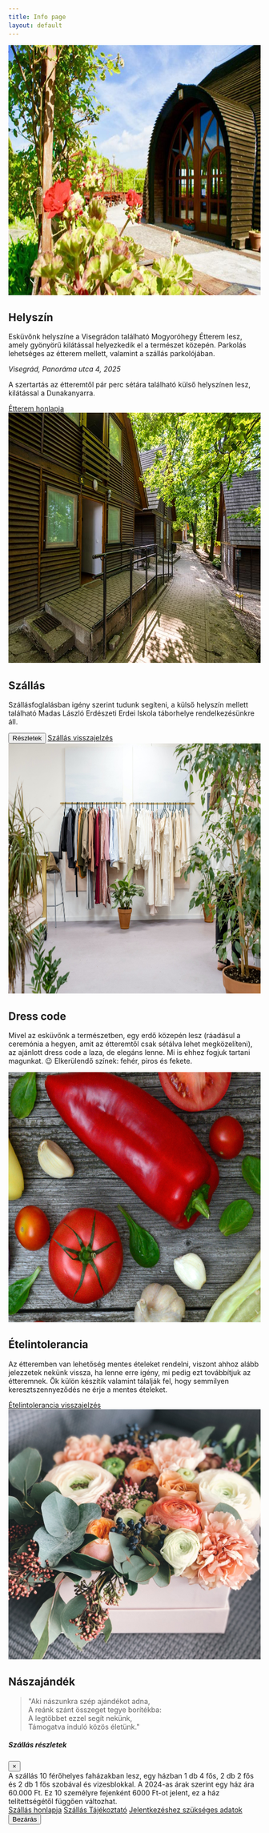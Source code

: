 ```yaml
---
title: Info page
layout: default
---
```


<!-- Helyszín -->
<div class="container col-xxl-8 px-4 py-5">
    <div class="row flex-lg-row-reverse align-items-center g-5 py-5">
      <div class="col-10 col-sm-8 col-lg-6 m-auto">
        <img src="images/etterem_2.jpg" class="d-block mx-lg-auto img-fluid rounded" alt="Bootstrap Themes" width="700" height="500" loading="lazy">
      </div>
      <div class="col-lg-6">
        <h2 class="display-5 fw-bold lh-1 mb-3">Helyszín</h2>
        <p class="lead fs-5 text-justify">Esküvőnk helyszíne a Visegrádon található Mogyoróhegy Étterem lesz, amely gyönyörű kilátással helyezkedik el a természet közepén. Parkolás lehetséges az étterem mellett, valamint a szállás parkolójában. 
<i><p class="fw-bolder h5 m-4">Visegrád, Panoráma utca 4, 2025</p></i>
<p class="lead fs-5 text-justify">A szertartás az étteremtől pár perc sétára található külső helyszínen lesz, kilátással a Dunakanyarra. </p>
 </p>
        <div class="d-grid gap-2 d-md-flex justify-content-md-start">
          <a class="btn btn-primary btn-lg px-4 me-md-2" href="https://www.mogyorohegy.hu/index.html">Étterem honlapja</a>
        </div>
      </div>
    </div>
</div>
<!-- Szállás  -->
<div class="container col-xxl-8 px-4 py-5">
    <div class="row flex-lg-row align-items-center g-5 py-5">
      <div class="col-10 col-sm-8 col-lg-6 m-auto">
        <img src="images/erdei_iskola.jpg" class="d-block mx-lg-auto img-fluid rounded" alt="Bootstrap Themes" width="700" height="500" loading="lazy">
      </div>
      <div class="col-lg-6">
        <h2 class="display-5 fw-bold lh-1 mb-3">Szállás</h2>
        <p class="lead fs-5">Szállásfoglalásban igény szerint tudunk segíteni, a külső helyszín mellett található Madas László Erdészeti Erdei Iskola táborhelye rendelkezésünkre áll. </p>
        <div class="d-grid gap-4 d-md-flex justify-content-md-start">
          <button type="button" class="btn btn-primary btn-lg px-4 me-md-2" data-bs-toggle="modal" data-bs-target="#szallasModal">
            Részletek
          </button>
          <a href='mailto:nellacsicsi@gmail.com?Subject=Szállás' class="btn btn-primary btn-lg px-4 me-md-2">Szállás visszajelzés</a>
        </div>
      </div>
    </div>
</div>
<!-- Dress code -->
<div class="container col-xxl-8 px-4 py-5">
    <div class="row flex-lg-row-reverse align-items-center g-5 py-5">
      <div class="col-10 col-sm-8 col-lg-6 m-auto">
        <img src="images/clothes.jpg" class="d-block mx-lg-auto img-fluid rounded" alt="Bootstrap Themes" width="700" height="500" loading="lazy">
      </div>
      <div class="col-lg-6">
        <h2 class="display-5 fw-bold lh-1 mb-3">Dress code</h2>
        <p class="lead fs-5">Mivel az esküvőnk a természetben, egy erdő közepén lesz (ráadásul a ceremónia a hegyen, amit az étteremtől csak sétálva lehet megközelíteni), az ajánlott dress code a laza, de elegáns lenne. Mi is ehhez fogjuk tartani magunkat. 😉 
Elkerülendő színek: fehér, piros és fekete. </p>
      </div>
    </div>
</div>
<!-- Ételintolerancia -->
<div class="container col-xxl-8 px-4 py-5">
    <div class="row flex-lg-row align-items-center g-5 py-5">
      <div class="col-10 col-sm-8 col-lg-6 m-auto">
        <img src="images/food.jpg" class="d-block mx-lg-auto img-fluid rounded" alt="Bootstrap Themes" width="700" height="500" loading="lazy">
      </div>
      <div class="col-lg-6">
        <h2 class="display-5 fw-bold lh-1 mb-3">Ételintolerancia</h2>
        <p class="lead fs-5">Az étteremben van lehetőség mentes ételeket rendelni, viszont ahhoz alább jelezzetek nekünk vissza, ha lenne erre igény, mi pedig ezt továbbítjuk az étteremnek. Ők külön készítik valamint tálalják fel, hogy semmilyen keresztszennyeződés ne érje a mentes ételeket.
</p>
        <div class="d-grid gap-2 d-md-flex justify-content-md-start">
          <a href='mailto:nellacsicsi@gmail.com?Subject=Ételintolerancia' class="btn btn-primary btn-lg px-4 me-md-2">Ételintolerancia visszajelzés</a>
        </div>
      </div>
    </div>
</div>
<!-- Nászajándék -->
<div class="container col-xxl-8 px-4 py-5">
    <div class="row flex-lg-row-reverse align-items-center g-5 py-5">
      <div class="col-10 col-sm-8 col-lg-6 m-auto">
        <img src="images/gift.jpg" class="d-block mx-lg-auto img-fluid rounded" alt="Bootstrap Themes" width="700" height="500" loading="lazy">
      </div>
      <div class="col-lg-6">
        <h2 class="display-5 fw-bold lh-1 mb-3">Nászajándék</h2>
        <blockquote class="blockquote">
        <p class="lead fs-5">"Aki nászunkra szép ajándékot adna, <br>
A reánk szánt összeget tegye borítékba:<br>
A legtöbbet ezzel segít nekünk,<br>
Támogatva induló közös életünk."</p>
</blockquote>
      </div>
    </div>
</div>

<!-- Szállás részletek -->
<div class="modal fade" id="szallasModal" tabindex="-1" role="dialog" aria-labelledby="szallasModalLabel" aria-hidden="true">
  <div class="modal-dialog modal-dialog-centered modal-lg" role="document">
    <div class="modal-content">
      <div class="modal-header">
        <h5 class="modal-title" id="szallasModalLabel">Szállás részletek</h5>
        <button type="button" class="btn-close" data-bs-dismiss="modal" aria-label="Close">
          <span aria-hidden="true">&times;</span>
        </button>
      </div>
      <div class="modal-body text-justify">
        A szállás 10 férőhelyes faházakban lesz, egy házban 1 db 4 fős, 2 db 2 fős és 2 db 1 fős szobával és vizesblokkal. A 2024-as árak szerint egy ház ára 60.000 Ft. Ez 10 személyre fejenként 6000 Ft-ot jelent, ez a ház telítettségétől függően változhat.<br>
        <div class="d-flex flex-column">
          <a class="btn btn-primary m-2" href="https://parkerdo.hu/turizmus/turistaszallasok/madas-laszlo-erdeszeti-erdei-iskola/">Szállás honlapja</a>
          <a class="btn btn-info m-2" href="documents/Esküvői szállás tájékoztató 2024.doc" download="Esküvői szállás tájékoztató 2024.doc">Szállás Tájékoztató</a>
          <a class="btn btn-success m-2" href="documents/NTAK-VIZA-2024.docx" download="Szallas_Jelentkezes.docx">Jelentkezéshez szükséges adatok</a>
          </div>
      </div>
      <div class="modal-footer">
        <button type="button" class="btn btn-secondary" data-bs-dismiss="modal">Bezárás</button>
      </div>
    </div>
  </div>
</div>